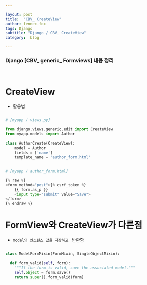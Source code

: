 ```yaml
---

layout: post
title:  "CBV_ CreateView"
author: fennec-fox
tags: Django
subtitle: "Django / CBV_ CreateView"
category:  blog

---
```


### Django [CBV_ generic_ Formviews] 내용 정리

<br>

# CreateView

- 활용법

```python

# [myapp / views.py] 

from django.views.generic.edit import CreateView
from myapp.models import Author

class AuthorCreate(CreateView):
    model = Author
    fields = ['name']
    template_name = 'author_form.html'
    
    
# [myapp / author_form.html]

{% raw %}
<form method="post">{% csrf_token %}
    {{ form.as_p }}
    <input type="submit" value="Save">
</form>
{% endraw %}

```



# FormView와 CreateView가 다른점 

- `model의 인스턴스 값을 저장하고 ` 반환함

```python

class ModelFormMixin(FormMixin, SingleObjectMixin):
  
  def form_valid(self, form):
    """If the form is valid, save the associated model."""
    self.object = form.save()
    return super().form_valid(form)

```